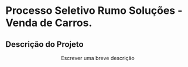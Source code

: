 # Processo Seletivo Rumo Soluções - Venda de Carros.

## Descrição do Projeto
<p align="center">Escrever uma breve descrição</p>